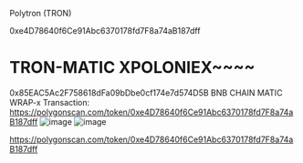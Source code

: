 
Polytron (TRON)

0xe4D78640f6Ce91Abc6370178fd7F8a74aB187dff

# TRON-MATIC XPOLONIEX~~~~
 0x85EAC5Ac2F758618dFa09bDbe0cf174e7d574D5B
BNB CHAIN MATIC WRAP-x
Transaction: https://polygonscan.com/token/0xe4D78640f6Ce91Abc6370178fd7F8a74aB187dff
![image](https://user-images.githubusercontent.com/106925214/184560438-0ecb6986-0dcd-42b4-8e66-79e436ed7473.png)
![image](https://user-images.githubusercontent.com/106925214/184560457-6064e68e-a7f5-4ab4-851b-0ac640ebe9f7.png)

https://polygonscan.com/token/0xe4D78640f6Ce91Abc6370178fd7F8a74aB187dff
